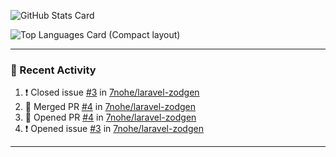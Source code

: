 ![GitHub Stats Card](https://github-readme-stats.vercel.app/api?username=7nohe&count_private=true&theme=react)

![Top Languages Card (Compact layout)](https://github-readme-stats.vercel.app/api/top-langs/?username=7nohe&layout=compact&theme=react)

---

### :koala: Recent Activity

<!--START_SECTION:activity-->
1. ❗️ Closed issue [#3](https://github.com/7nohe/laravel-zodgen/issues/3) in [7nohe/laravel-zodgen](https://github.com/7nohe/laravel-zodgen)
2. 🎉 Merged PR [#4](https://github.com/7nohe/laravel-zodgen/pull/4) in [7nohe/laravel-zodgen](https://github.com/7nohe/laravel-zodgen)
3. 💪 Opened PR [#4](https://github.com/7nohe/laravel-zodgen/pull/4) in [7nohe/laravel-zodgen](https://github.com/7nohe/laravel-zodgen)
4. ❗️ Opened issue [#3](https://github.com/7nohe/laravel-zodgen/issues/3) in [7nohe/laravel-zodgen](https://github.com/7nohe/laravel-zodgen)
<!--END_SECTION:activity-->

---
